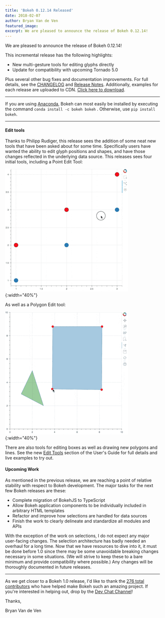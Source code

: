 ```yaml
---
title: 'Bokeh 0.12.14 Released'
date: 2018-02-07
author: Bryan Van de Ven
featured_image:
excerpt: We are pleased to announce the release of Bokeh 0.12.14!
---
```


We are pleased to announce the release of Bokeh 0.12.14!

This incremental release has the following highlights:

* New multi-gesture tools for editing glyphs directly
* Update for compatibility with upcoming Tornado 5.0

Plus several other bug fixes and documentation improvements.
For full details, see the [CHANGELOG](https://github.com/bokeh/bokeh/blob/master/CHANGELOG)
and [Release Notes](https://bokeh.pydata.org/en/0.12.14/docs/releases/0.12.14.html).
Additionally, examples for each release are uploaded to CDN.
[Click here to download](https://cdn.pydata.org/bokeh/examples/examples-0.12.14.zip).

-----

If you are using
[Anaconda](https://www.anaconda.com/downloads), Bokeh can most easily be installed
by executing the command ``conda install -c bokeh bokeh`` . Otherwise, use
``pip install bokeh``.

-----

#### Edit tools

Thanks to Philipp Rudiger, this release sees the addition of some neat new tools that have been
asked about for some time. Specifically users have wanted the ability to edit glyph positions and
shapes, and have those changes reflected in the underlying data source. This releases sees four
initial tools, including a Point Edit Tool:


![Image of point draw tool](/images/release-0-12-14/point_draw_keyboard_optimized.gif){:width="40%"}

As well as a Polygon Edit tool:

![Image of poly edit tool tool](/images/release-0-12-14/poly_edit_keyboard_optimized.gif){:width="40%"}

There are also tools for editing boxes as well as drawing new polygons and lines. See the new
[Edit Tools](https://bokeh.pydata.org/en/dev/docs/user_guide/tools.html#edit-tools) section
of the User's Guide for full details and live examples to try out.

#### Upcoming Work

As mentioned in the previous release, we are reaching a point of relative stability
with respect to Bokeh development. The major tasks for the next few Bokeh releases
are these:

* Complete migration of BokehJS to TypeScript
* Allow Bokeh application components to be individually included in arbitrary HTML templates
* Refactor and improve how selections are handled for data sources
* Finish the work to clearly delineate and standardize all modules and APIs

With the exception of the work on selections, I do not expect any major user-facing changes.
The selection architecture has badly needed an overhaul for a long time. Now that we have
resources to dive into it, it must be done before 1.0 since there may be some unavoidable
breaking changes necessary in some situations. (We will strive to keep these to a bare minimum and
provide compatibility where possible.) Any changes will be thoroughly documented in future
releases.

-----

As we get closer to a Bokeh 1.0 release, I'd like to thank the [276
total contributors](https://github.com/bokeh/bokeh/graphs/contributors) who
have helped make Bokeh such an amazing project. If you're interested in
helping out, drop by the [Dev Chat Channel](https://gitter.im/bokeh/bokeh-dev)!

Thanks,

Bryan Van de Ven
